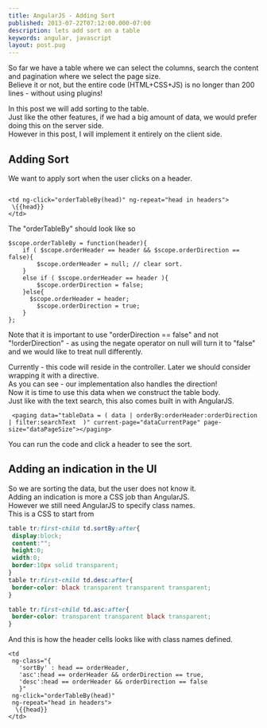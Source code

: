 ```yaml
---
title: AngularJS - Adding Sort
published: 2013-07-22T07:12:00.000-07:00
description: lets add sort on a table
keywords: angular, javascript
layout: post.pug
---
```



So far we have a table where we can select the columns, search the content and pagination where we select the page size.  
Believe it or not, but the entire code (HTML+CSS+JS) is no longer than 200 lines - without using plugins!

In this post we will add sorting to the table.  
Just like the other features, if we had a big amount of data, we would prefer doing this on the server side.  
However in this post, I will implement it entirely on the client side.  

## Adding Sort

We want to apply sort when the user clicks on a header.

```

<td ng-click="orderTableBy(head)" ng-repeat="head in headers">
 \{{head}}
</td>

```

The "orderTableBy" should look like so

```
$scope.orderTableBy = function(header){  
    if ( $scope.orderHeader == header && $scope.orderDirection == false){  
        $scope.orderHeader = null; // clear sort.  
    }  
    else if ( $scope.orderHeader == header ){  
        $scope.orderDirection = false;  
    }else{  
      $scope.orderHeader = header;  
        $scope.orderDirection = true;  
    }  
};     
```

Note that it is important to use "orderDirection == false" and not "!orderDirection" - as using the negate operator on null will turn it to "false" and we would like to treat null differently.  

Currently - this code will reside in the controller. Later we should consider wrapping it with a directive.  
As you can see - our implementation also handles the direction!  
Now it is time to use this data when we construct the table body.  
Just like with the text search, this also comes built in with AngularJS.  

```
 <paging data="tableData = ( data | orderBy:orderHeader:orderDirection | filter:searchText  )" current-page="dataCurrentPage" page-size="dataPageSize"></paging>
 ```

You can run the code and click a header to see the sort.

## Adding an indication in the UI

So we are sorting the data, but the user does not know it.  
Adding an indication is more a CSS job than AngularJS.  
However we still need AngularJS to specify class names.  
This is a CSS to start from

```css
table tr:first-child td.sortBy:after{  
 display:block;  
 content:"";  
 height:0;  
 width:0;  
 border:10px solid transparent;  
}  
table tr:first-child td.desc:after{  
 border-color: black transparent transparent transparent;   
}  

table tr:first-child td.asc:after{  
 border-color: transparent transparent black transparent;   
}     
```

And this is how the header cells looks like with class names defined.

```
<td
 ng-class="{
   'sortBy' : head == orderHeader,
   'asc':head == orderHeader && orderDirection == true,
   'desc':head == orderHeader && orderDirection == false
   }"
 ng-click="orderTableBy(head)"
 ng-repeat="head in headers">
  \{{head}}
</td>

```

